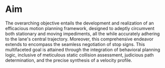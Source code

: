 # Aim

The overarching objective entails the development and realization of an efficacious motion planning framework, designed to adeptly circumvent both stationary and moving impediments, all the while accurately adhering to the lane's central trajectory. Moreover, this comprehensive endeavor extends to encompass the seamless negotiation of stop signs. This multifaceted goal is attained through the integration of behavioral planning logic, inclusive of meticulous static collision assessment, judicious path determination, and the precise synthesis of a velocity profile.
